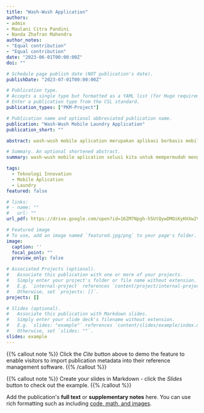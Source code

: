 ```yaml
---
title: "Wash-Wush Application"
authors:
- admin
- Maulani Citra Pandini
- Nanda Zhafran Mahendra
author_notes:
- "Equal contribution"
- "Equal contribution"
date: "2023-06-01T00:00:00Z"
doi: ""

# Schedule page publish date (NOT publication's date).
publishDate: "2023-07-01T00:00:00Z"

# Publication type.
# Accepts a single type but formatted as a YAML list (for Hugo requirements).
# Enter a publication type from the CSL standard.
publication_types: ["PKM-Project"]

# Publication name and optional abbreviated publication name.
publication: "Wash-Wush Mobile Laundry Application"
publication_short: ""

abstract: wash-wush mobile aplication merupakan aplikasi berbasis mobile dengan menyediakan layanan laundry inovatif, dengan memanfaatkan perkembangan teknologi, aplikasi ini bertujuan untuk mempermudah pelanggan dalam menggunakan jasa laundry.

# Summary. An optional shortened abstract.
summary: wash-wush mobile aplication solusi kita untuk mempermudah mengakses tempat laundry, dengan fitur keren dan enak di lihat.

tags:
  - Teknologi Innovation  
  - Mobile Aplication
  - Laundry
featured: false

# links:
# - name: ""
#   url: ""
url_pdf: https://drive.google.com/open?id=16ZM7Npgh-h5UtQywDMOiKyHXXw2VUM9l&usp=drive_fs

# Featured image
# To use, add an image named `featured.jpg/png` to your page's folder. 
image:
  caption: ''
  focal_point: ""
  preview_only: false

# Associated Projects (optional).
#   Associate this publication with one or more of your projects.
#   Simply enter your project's folder or file name without extension.
#   E.g. `internal-project` references `content/project/internal-project/index.md`.
#   Otherwise, set `projects: []`.
projects: []

# Slides (optional).
#   Associate this publication with Markdown slides.
#   Simply enter your slide deck's filename without extension.
#   E.g. `slides: "example"` references `content/slides/example/index.md`.
#   Otherwise, set `slides: ""`.
slides: example
---
```


{{% callout note %}}
Click the *Cite* button above to demo the feature to enable visitors to import publication metadata into their reference management software.
{{% /callout %}}

{{% callout note %}}
Create your slides in Markdown - click the *Slides* button to check out the example.
{{% /callout %}}

Add the publication's **full text** or **supplementary notes** here. You can use rich formatting such as including [code, math, and images](https://docs.hugoblox.com/content/writing-markdown-latex/).
